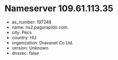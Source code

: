 # Nameserver 109.61.113.35

* as_number: 197248
* name: ns2.pagorapido.com.
* city: Pécs
* country: HU
* organization: Dravanet Co Ltd.
* version: Unknown
* dnssec: false
